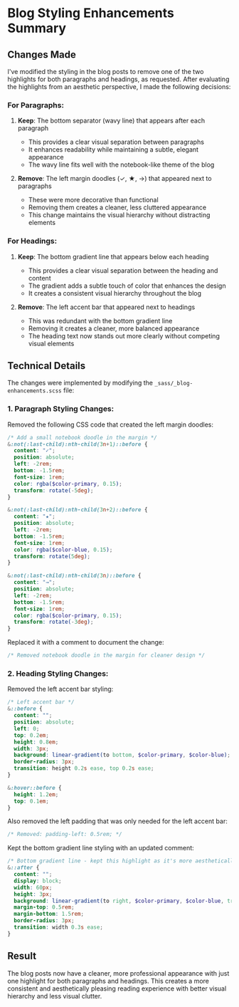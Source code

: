 # Blog Styling Enhancements Summary

## Changes Made

I've modified the styling in the blog posts to remove one of the two highlights for both paragraphs and headings, as requested. After evaluating the highlights from an aesthetic perspective, I made the following decisions:

### For Paragraphs:

1. **Keep**: The bottom separator (wavy line) that appears after each paragraph
   - This provides a clear visual separation between paragraphs
   - It enhances readability while maintaining a subtle, elegant appearance
   - The wavy line fits well with the notebook-like theme of the blog

2. **Remove**: The left margin doodles (✓, ★, →) that appeared next to paragraphs
   - These were more decorative than functional
   - Removing them creates a cleaner, less cluttered appearance
   - This change maintains the visual hierarchy without distracting elements

### For Headings:

1. **Keep**: The bottom gradient line that appears below each heading
   - This provides a clear visual separation between the heading and content
   - The gradient adds a subtle touch of color that enhances the design
   - It creates a consistent visual hierarchy throughout the blog

2. **Remove**: The left accent bar that appeared next to headings
   - This was redundant with the bottom gradient line
   - Removing it creates a cleaner, more balanced appearance
   - The heading text now stands out more clearly without competing visual elements

## Technical Details

The changes were implemented by modifying the `_sass/_blog-enhancements.scss` file:

### 1. Paragraph Styling Changes:

Removed the following CSS code that created the left margin doodles:
```scss
/* Add a small notebook doodle in the margin */
&:not(:last-child):nth-child(3n+1)::before {
  content: "✓";
  position: absolute;
  left: -2rem;
  bottom: -1.5rem;
  font-size: 1rem;
  color: rgba($color-primary, 0.15);
  transform: rotate(-5deg);
}

&:not(:last-child):nth-child(3n+2)::before {
  content: "★";
  position: absolute;
  left: -2rem;
  bottom: -1.5rem;
  font-size: 1rem;
  color: rgba($color-blue, 0.15);
  transform: rotate(5deg);
}

&:not(:last-child):nth-child(3n)::before {
  content: "→";
  position: absolute;
  left: -2rem;
  bottom: -1.5rem;
  font-size: 1rem;
  color: rgba($color-primary, 0.15);
  transform: rotate(-3deg);
}
```

Replaced it with a comment to document the change:
```scss
/* Removed notebook doodle in the margin for cleaner design */
```

### 2. Heading Styling Changes:

Removed the left accent bar styling:
```scss
/* Left accent bar */
&::before {
  content: "";
  position: absolute;
  left: 0;
  top: 0.2em;
  height: 0.8em;
  width: 3px;
  background: linear-gradient(to bottom, $color-primary, $color-blue);
  border-radius: 3px;
  transition: height 0.2s ease, top 0.2s ease;
}

&:hover::before {
  height: 1.2em;
  top: 0.1em;
}
```

Also removed the left padding that was only needed for the left accent bar:
```scss
/* Removed: padding-left: 0.5rem; */
```

Kept the bottom gradient line styling with an updated comment:
```scss
/* Bottom gradient line - kept this highlight as it's more aesthetically pleasing */
&::after {
  content: "";
  display: block;
  width: 60px;
  height: 3px;
  background: linear-gradient(to right, $color-primary, $color-blue, transparent);
  margin-top: 0.5rem;
  margin-bottom: 1.5rem;
  border-radius: 3px;
  transition: width 0.3s ease;
}
```

## Result

The blog posts now have a cleaner, more professional appearance with just one highlight for both paragraphs and headings. This creates a more consistent and aesthetically pleasing reading experience with better visual hierarchy and less visual clutter.
